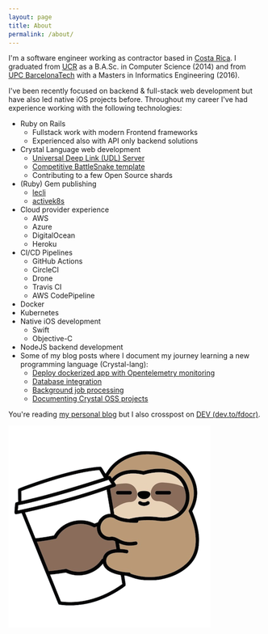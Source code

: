 ```yaml
---
layout: page
title: About
permalink: /about/
---
```


I'm a software engineer working as contractor based in [Costa Rica](https://www.google.com/maps/place/Costa+Rica/@16.9000066,-95.0553076,4.55z). I graduated from [UCR](https://www.ucr.ac.cr/) as a B.A.Sc. in Computer Science (2014) and from [UPC BarcelonaTech](https://www.upc.edu/en) with a Masters in Informatics Engineering (2016).

I've been recently focused on backend & full-stack web development but have also led native iOS projects before. Throughout my career I've had experience working with the following technologies:

 * Ruby on Rails
    * Fullstack work with modern Frontend frameworks
    * Experienced also with API only backend solutions
 * Crystal Language web development
    * [Universal Deep Link (UDL) Server](https://github.com/fdocr/udl-server)
    * [Competitive BattleSnake template](https://github.com/fdocr/CrystalSnake)
    * Contributing to a few Open Source shards
 * (Ruby) Gem publishing
    * [lecli](https://rubygems.org/gems/lecli)
    * [activek8s](https://rubygems.org/gems/activek8s)
 * Cloud provider experience
    * AWS
    * Azure
    * DigitalOcean
    * Heroku
 * CI/CD Pipelines
    * GitHub Actions
    * CircleCI
    * Drone
    * Travis CI
    * AWS CodePipeline
 * Docker
 * Kubernetes
 * Native iOS development
    * Swift
    * Objective-C
 * NodeJS backend development
 * Some of my blog posts where I document my journey learning a new programming language (Crystal-lang):
    * [Deploy dockerized app with Opentelemetry monitoring](/deploy-crystal-app-with-docker-and-opentelemetry/)
    * [Database integration](/database-for-kemal-server-in-crystal-lang)
    * [Background job processing](/background-jobs-for-kemal-in-crystal-lang)
    * [Documenting Crystal OSS projects](/documenting-a-crystal-open-source-project/)

 You're reading [my personal blog](/) but I also crosspost on [DEV (dev.to/fdocr)](https://dev.to/fdocr).

 [![Coffee Sloth](/assets/coffee_sloth.png "Nature Vectors by Vecteezy")](https://www.vecteezy.com/free-vector/nature)